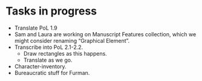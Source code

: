# Tasks in progress

- Translate PoL 1.9
- Sam and Laura are working on Manuscript Features collection, which we might consider renaming “Graphical Element”.
- Transcribe into PoL 2.1-2.2.
    - Draw rectangles as this happens.
    - Translate as we go. 
- Character-inventory. 
- Bureaucratic stuff for Furman.
